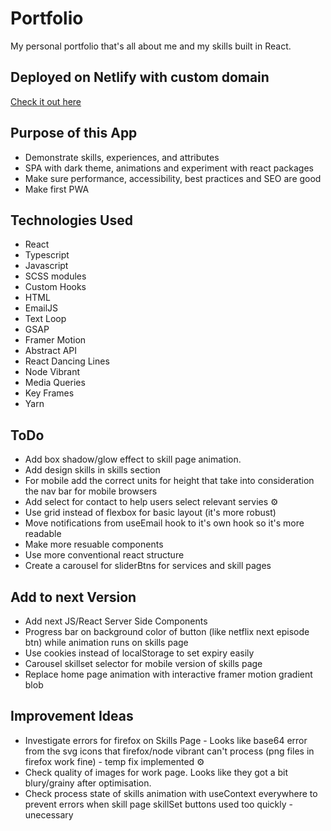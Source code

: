 # Portfolio

My personal portfolio that's all about me and my skills built in React.

## Deployed on Netlify with custom domain

[Check it out here](https://www.tim-angus.com/)

## Purpose of this App

- Demonstrate skills, experiences, and attributes
- SPA with dark theme, animations and experiment with react packages
- Make sure performance, accessibility, best practices and SEO are good
- Make first PWA

## Technologies Used

- React
- Typescript
- Javascript
- SCSS modules
- Custom Hooks
- HTML
- EmailJS
- Text Loop
- GSAP
- Framer Motion
- Abstract API
- React Dancing Lines
- Node Vibrant
- Media Queries
- Key Frames
- Yarn

## ToDo
- Add box shadow/glow effect to skill page animation.
- Add design skills in skills section
- For mobile add the correct units for height that take into consideration the nav bar for mobile browsers
- Add select for contact to help users select relevant servies ⚙️
- Use grid instead of flexbox for basic layout (it's more robust)
- Move notifications from useEmail hook to it's own hook so it's more readable
- Make more resuable components
- Use more conventional react structure
- Create a carousel for sliderBtns for services and skill pages

## Add to next Version

- Add next JS/React Server Side Components
- Progress bar on background color of button (like netflix next episode btn) while animation runs on skills page
- Use cookies instead of localStorage to set expiry easily
- Carousel skillset selector for mobile version of skills page
- Replace home page animation with interactive framer motion gradient blob

## Improvement Ideas

- Investigate errors for firefox on Skills Page - Looks like base64 error from the svg icons that firefox/node vibrant can't process (png files in firefox work fine) - temp fix implemented ⚙️
- Check quality of images for work page. Looks like they got a bit blury/grainy after optimisation.
- Check process state of skills animation with useContext everywhere to prevent errors when skill page skillSet buttons used too quickly - unecessary

